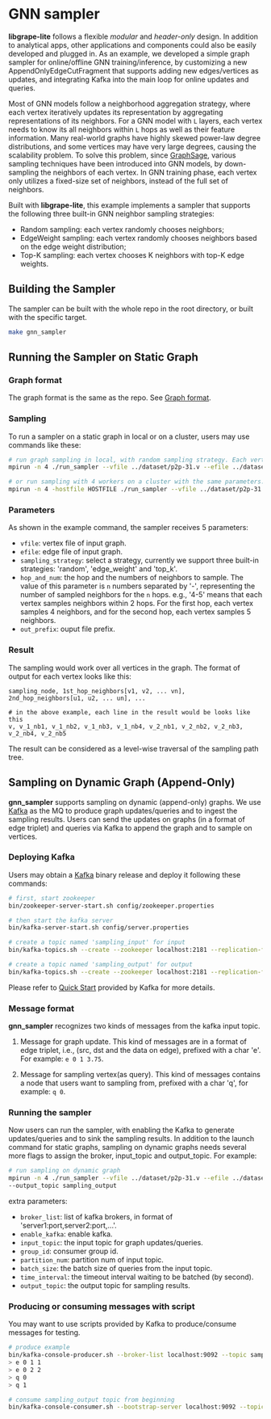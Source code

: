# GNN sampler

**libgrape-lite** follows a flexible *modular* and *header-only* design. In addition to analytical apps, other applications and components could also be easily developed and plugged in. As an example, we developed a simple graph sampler for online/offline GNN training/inference, by customizing a new AppendOnlyEdgeCutFragment that supports adding new edges/vertices as updates, and integrating Kafka into the main loop for online updates and queries.

Most of GNN models follow a neighborhood aggregation strategy, where each vertex iteratively updates its representation by aggregating representations of its neighbors. For a GNN model with `L` layers, each vertex needs to know its all neighbors within `L` hops as well as their feature information. Many real-world graphs have highly skewed power-law degree distributions, and some vertices may have very large degrees, causing the scalability problem. To solve this problem, since [GraphSage](https://papers.nips.cc/paper/6703-inductive-representation-learning-on-large-graphs.pdf), various sampling techniques have been introduced into GNN models, by down-sampling the neighbors of each vertex. In GNN training phase, each vertex only utilizes a fixed-size set of neighbors, instead of the full set of neighbors.


Built with **libgrape-lite**, this example implements a sampler that supports the following three built-in GNN neighbor sampling strategies:

- Random sampling: each vertex randomly chooses neighbors;
- EdgeWeight sampling: each vertex randomly chooses neighbors based on the edge weight distribution;
- Top-K sampling: each vertex chooses K neighbors with top-K edge weights.

## Building the Sampler

The sampler can be built with the whole repo in the root directory, or built with the specific target.
```bash
make gnn_sampler
```

## Running the Sampler on Static Graph

### Graph format

The graph format is the same as the repo. See [Graph format](https://github.com/alibaba/libgrape-lite/blob/reorg/README.md).

### Sampling

To run a sampler on a static graph in local or on a cluster, users may use commands like these:

```bash
# run graph sampling in local, with random sampling strategy. Each vertex samples neighbors within 2 hops, 10 neigbors in each hop.
mpirun -n 4 ./run_sampler --vfile ../dataset/p2p-31.v --efile ../dataset/p2p-31.e --sampling_strategy random --hop_and_num 4-5 --out_prefix ./output_sampling

# or run sampling with 4 workers on a cluster with the same parameters.
mpirun -n 4 -hostfile HOSTFILE ./run_sampler --vfile ../dataset/p2p-31.v --efile ../dataset/p2p-31.e --sampling_strategy random --hop_and_num 4-5 --out_prefix ./output_sampling
```

### Parameters
As shown in the example command, the sampler receives 5 parameters:

- `vfile`: vertex file of input graph.
- `efile`: edge file of input graph.
- `sampling_strategy`: select a strategy, currently we support three built-in strategies: 'random', 'edge_weight' and 'top_k'.
- `hop_and_num`: the hop and the numbers of neighbors to sample. The value of this parameter is `n` numbers separated by '-', representing the number of sampled neighbors for the `n` hops. e.g., '4-5' means that each vertex samples neighbors within 2 hops. For the first hop, each vertex samples 4 neighbors, and for the second hop, each vertex samples 5 neighbors.
- `out_prefix`: ouput file prefix.

### Result

The sampling would work over all vertices in the graph. The format of output for each vertex looks like this:

```
sampling_node, 1st_hop_neighbors[v1, v2, ... vn], 2nd_hop_neighbors[u1, u2, ... un], ...

# in the above example, each line in the result would be looks like this
v, v_1_nb1, v_1_nb2, v_1_nb3, v_1_nb4, v_2_nb1, v_2_nb2, v_2_nb3, v_2_nb4, v_2_nb5
```

The result can be considered as a level-wise traversal of the sampling path tree.

## Sampling on Dynamic Graph (Append-Only)

**gnn_sampler** supports sampling on dynamic (append-only) graphs. We use
[Kafka](https://github.com/apache/kafka) as the MQ to produce graph updates/queries and to ingest the sampling results.
Users can send the updates on graphs (in a format of edge triplet) and queries via Kafka to append the graph and to sample on vertices.


### Deploying Kafka

Users may obtain a [Kafka](https://archive.apache.org/dist/kafka/2.3.0/kafka_2.11-2.3.0.tgz) binary release and deploy it following these commands:

```bash
# first, start zookeeper
bin/zookeeper-server-start.sh config/zookeeper.properties

# then start the kafka server
bin/kafka-server-start.sh config/server.properties

# create a topic named 'sampling_input' for input
bin/kafka-topics.sh --create --zookeeper localhost:2181 --replication-factor 1 --partitions 1 --topic sampling_input

# create a topic named 'sampling_output' for output
bin/kafka-topics.sh --create --zookeeper localhost:2181 --replication-factor 1 --partitions 1 --topic sampling_output
```
Please refer to [Quick Start](https://kafka.apache.org/quickstart) provided by Kafka for more details.

### Message format

**gnn_sampler** recognizes two kinds of messages from the kafka input topic.

1. Message for graph update.
This kind of messages are in a format of edge triplet, i.e., (src, dst and the data on edge), prefixed with a char 'e'. For example: `e 0 1 3.75`.


2. Message for sampling vertex(as query).
This kind of messages contains a node that users want to sampling from, prefixed with a char 'q', for example: `q 0`.

### Running the sampler

Now users can run the sampler, with enabling the Kafka to generate updates/queries and to sink the sampling results. In addition to the launch command for static graphs, sampling on dynamic graphs needs several more flags to assign the broker, input_topic and output_topic. For example:

```bash
# run sampling on dynamic graph
mpirun -n 4 ./run_sampler --vfile ../dataset/p2p-31.v --efile ../dataset/p2p-31.e --sampling_strategy random --hop_and_num 10-10 --enable_kafka true --broker_list localhost:9092 --input_topic sampling_input --group_id consumer_xx --partition_num 1 --batch_size 100 --time_interval 10
--output_topic sampling_output
```

extra parameters:

- `broker_list`: list of kafka brokers, in format of 'server1:port,server2:port,...'.
- `enable_kafka`: enable kafka.
- `input_topic`: the input topic for graph updates/queries.
- `group_id`: consumer group id.
- `partition_num`: partition num of input topic.
- `batch_size`: the batch size of queries from the input topic.
- `time_interval`: the timeout interval waiting to be batched (by second).
- `output_topic`: the output topic for sampling results.


### Producing or consuming messages with script

You may want to use scripts provided by Kafka to produce/consume messages for testing.

```bash
# produce example
bin/kafka-console-producer.sh --broker-list localhost:9092 --topic sampling_input
> e 0 1 1
> e 0 2 2
> q 0
> q 1

# consume sampling_output topic from beginning
bin/kafka-console-consumer.sh --bootstrap-server localhost:9092 --topic sampling_output --from-beginning
```
